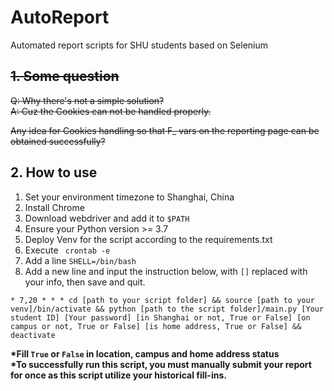 # AutoReport
Automated report scripts for SHU students based on Selenium  

## ~~1. Some question~~

~~Q: Why there's not a simple solution?~~  
~~A: Cuz the Cookies can not be handled properly.~~  

~~Any idea for Cookies handling so that F_ vars on the reporting page can be obtained successfully?~~

## 2. How to use
1. Set your environment timezone to Shanghai, China
2. Install Chrome
3. Download webdriver and add it to `$PATH`
4. Ensure your Python version >= 3.7
5. Deploy Venv for the script according to the requirements.txt
6. Execute ``` crontab -e```
7. Add a line `SHELL=/bin/bash` 
8. Add a new line and input the instruction below, with `[]` replaced with your info, then save and quit.
``` 
* 7,20 * * * cd [path to your script folder] && source [path to your venv]/bin/activate && python [path to the script folder]/main.py [Your student ID] [Your password] [in Shanghai or not, True or False] [on campus or not, True or False] [is home address, True or False] && deactivate
```  
__*Fill `True` or `False` in location, campus and home address status__  
__*To successfully run this script, you must manually submit your report for once as this script utilize your historical fill-ins.__  